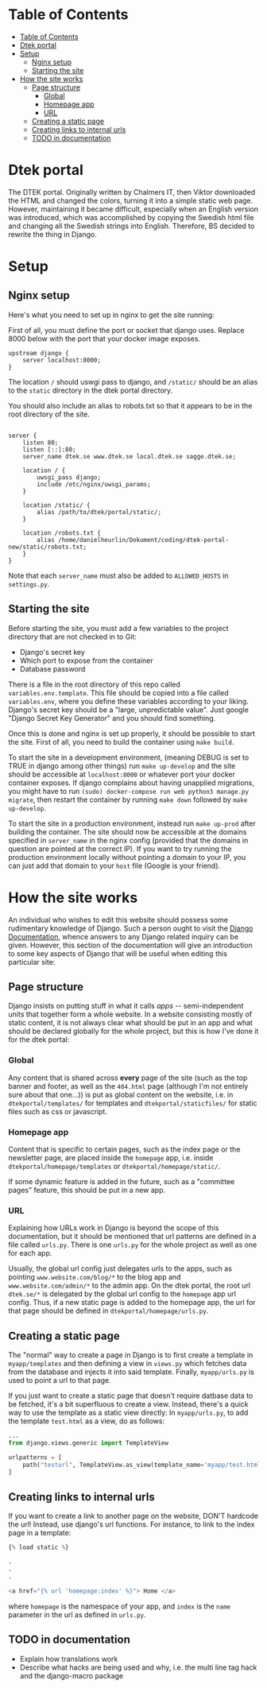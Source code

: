 Table of Contents
=================

   * [Table of Contents](#table-of-contents)
   * [Dtek portal](#dtek-portal)
   * [Setup](#setup)
      * [Nginx setup](#nginx-setup)
      * [Starting the site](#starting-the-site)
   * [How the site works](#how-the-site-works)
      * [Page structure](#page-structure)
         * [Global](#global)
         * [Homepage app](#homepage-app)
         * [URL](#url)
      * [Creating a static page](#creating-a-static-page)
      * [Creating links to internal urls](#creating-links-to-internal-urls)
      * [TODO in documentation](#todo-in-documentation)

# Dtek portal

The DTEK portal. Originally written by Chalmers IT, then Viktor downloaded the
HTML and changed the colors, turning it into a simple static web page. However,
maintaining it became difficult, especially when an English version was
introduced, which was accomplished by copying the Swedish html file and changing
all the Swedish strings into English. Therefore, BS decided to rewrite the thing
in Django.

# Setup

## Nginx setup

Here's what you need to set up in nginx to get the site running:

First of all, you must define the port or socket that django uses. Replace 8000
below with the port that your docker image exposes.

```
upstream django {
    server localhost:8000;
}

```

The location `/` should uswgi pass to django, and `/static/` should be an alias
to the `static` directory in the dtek portal directory.

You should also include an alias to robots.txt so that it appears to be in the root directory of the site.

```

server {
    listen 80;
    listen [::]:80;
    server_name dtek.se www.dtek.se local.dtek.se sagge.dtek.se;

    location / {
        uwsgi_pass django;
        include /etc/nginx/uwsgi_params;
    }

    location /static/ {
        alias /path/to/dtek/portal/static/;
    }

    location /robots.txt {
        alias /home/danielheurlin/Dokument/coding/dtek-portal-new/static/robots.txt;
    }
}
```

Note that each `server_name` must also be added to `ALLOWED_HOSTS` in
`settings.py`.

## Starting the site

Before starting the site, you must add a few variables to the project directory
that are not checked in to Git:

* Django's secret key
* Which port to expose from the container
* Database password

There is a file in the root directory of this repo called
`variables.env.template`.  This file should be copied into a file called
`variables.env`, where you define these variables according to your liking.
Django's secret key should be a "large, unpredictable value".  Just google
"Django Secret Key Generator" and you should find something.

Once this is done and nginx is set up properly, it should be possible to start the site. First of
all, you need to build the container using `make build`.

To start the site in a development environment, (meaning DEBUG is set to TRUE in
django among other things) run `make up-develop` and the site should be
accessible at `localhost:8000` or whatever port your docker container exposes.
If django complains about having unapplied migrations, you might have to run
`(sudo) docker-compose run web python3 manage.py migrate`, then restart the
container by running `make down` followed by `make up-develop`.

To start the site in a production environment, instead run `make up-prod` after
building the container. The site should now be accessible at the domains
specified in `server_name` in the nginx config (provided that the domains in
question are pointed at the correct IP). If you want to try running the
production environment locally without pointing a domain to your IP, you can
just add that domain to your `host` file (Google is your friend).

# How the site works

An individual who wishes to edit this website should possess some rudimentary
knowledge of Django. Such a person ought to visit the [Django
Documentation](https://docs.djangoproject.com/), whence answers to any Django
related inquiry can be given. However, this section of the documentation will
give an introduction to some key aspects of Django that will be useful when
editing this particular site:

## Page structure

Django insists on putting stuff in what it calls *apps* -- semi-independent
units that together form a whole website. In a website consisting mostly of
static content, it is not always clear what should be put in an app and what
should be declared globally for the whole project, but this is how I've done it
for the dtek portal:

### Global

Any content that is shared across **every** page of the site (such as the top
banner and footer, as well as the `404.html` page (although I'm not entirely
sure about that one...)) is put as global content on the website, i.e. in
`dtekportal/templates/` for templates and `dtekportal/staticfiles/`  for static
files such as css or javascript.

### Homepage app

Content that is specific to certain pages, such as the index page or the
newsletter page, are placed inside the `homepage` app, i.e. inside
`dtekportal/homepage/templates` or `dtekportal/homepage/static/`.

If some dynamic feature is added in the future, such as a "committee pages" feature,
this should be put in a new app.

### URL

Explaining how URLs work in Django is beyond the scope of this documentation,
but it should be mentioned that url patterns are defined in a file called
`urls.py`. There is one `urls.py` for the whole project as well as one for each
app.

Usually, the global url config just delegates urls to the apps, such as
pointing `www.website.com/blog/*` to the blog app and `www.website.com/admin/*`
to the admin app.  On the dtek portal, the root url `dtek.se/*` is delegated by
the global url config to the `homepage` app url config. Thus, if a new static
page is added to the homepage app, the url for that page should be defined in
`dtekportal/homepage/urls.py`.

## Creating a static page

The "normal" way to create a page in Django is to first create a template in
`myapp/templates` and then defining a view in `views.py` which fetches data
from the database and injects it into said template.  Finally, `myapp/urls.py`
is used to point a url to that page.

If you just want to create a static page that doesn't require datbase data to
be fetched, it's a bit superfluous to create a view. Instead, there's a quick
way to use the template as a static view directly: In `myapp/urls.py`, to add
the template `test.html` as a view, do as follows:

```python
...
from django.views.generic import TemplateView

urlpatterns = [
    path("testurl", TemplateView.as_view(template_name='myapp/test.html'), name='test'),
]
```

## Creating links to internal urls

If you want to create a link to another page on the website, DON'T hardcode the url!
Instead, use django's url functions. For instance, to link to the index page in a template:

```python
{% load static %}

.
.
.

<a href="{% url 'homepage:index' %}"> Home </a>
```

where `homepage` is the namespace of your app, and `index` is the `name`
parameter in the url as defined in `urls.py`.

## TODO in documentation

* Explain how translations work
* Describe what hacks are being used and why, i.e. the multi line tag hack and
    the django-macro package

